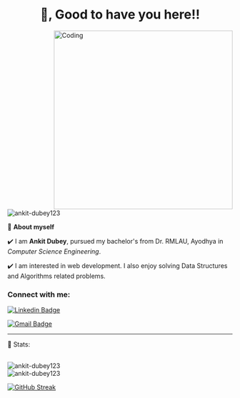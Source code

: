 <h1 align="center">👋, Good to have you here!!</h1>
<img align="right" alt="Coding" width="400" src="https://cdn.dribbble.com/users/1162077/screenshots/3848914/programmer.gif">
<p align="left"> <img src="https://komarev.com/ghpvc/?username=ankit-dubey123&label=Profile%20views&color=0e75b6&style=flat" alt="ankit-dubey123" /> </p>

🌱 **About myself** <br>

✔️ I am **Ankit Dubey**, pursued my bachelor's from Dr. RMLAU, Ayodhya in *Computer Science Engineering*. <br>

✔️ I am interested in web development. I also enjoy solving Data Structures and Algorithms related problems. <br>



<h3 align="left">Connect with me:</h3>

[![Linkedin Badge](https://img.shields.io/badge/-ankitdubey12-blue?style=flat-square&logo=Linkedin&logoColor=white&link=https://linkedin.com/in/ankitdubey12/)](https://linkedin.com/in/ankitdubey12/)

[![Gmail Badge](https://img.shields.io/badge/-ankit.dubey912518@gmail.com-c14438?style=flat-square&logo=Gmail&logoColor=white&link=mailto:ankit.dubey912518@gmail.com)](mailto:ankit.dubey912518@gmail.com)

---

<!-- STATISTICS ABOUT PROFILE -->

📶 Stats:<br><br>

<img align="center" src="https://github-readme-stats-sigma-five.vercel.app/api/top-langs?username=ankit-dubey123&show_icons=true&theme=gruvbox&locale=en&layout=compact" alt="ankit-dubey123" />

<br>

<img align="center" src="https://github-readme-stats-sigma-five.vercel.app/api?username=ankit-dubey123&show_icons=true&locale=en&theme=gruvbox&layout=compact" alt="ankit-dubey123" />

<br>

[![GitHub Streak](https://github-readme-streak-stats.herokuapp.com?user=Ankit-Dubey123&show_icons=true&locale=en&theme=gruvbox)](https://git.io/streak-stats)
